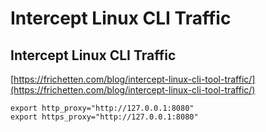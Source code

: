 # Intercept Linux CLI Traffic

## Intercept Linux CLI Traffic

[https://frichetten.com/blog/intercept-linux-cli-tool-traffic/](https://frichetten.com/blog/intercept-linux-cli-tool-traffic/)

```
export http_proxy="http://127.0.0.1:8080" 
export https_proxy="http://127.0.0.1:8080"
```
